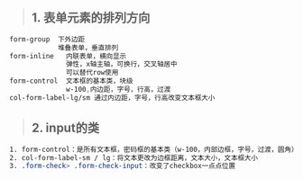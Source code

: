 ><h2>1. 表单元素的排列方向</h2> 
```css
form-group  下外边距
            堆叠表单，垂直排列
form-inline   内联表单，横向显示
              弹性，x轴主轴，可换行，交叉轴居中
              可以替代row使用
form-control  文本框的基本类，块级
              w-100,内边距，字号，行高，过渡
col-form-label-lg/sm 通过内边距，字号，行高改变文本框大小
```
><h2>2. input的类</h2> 
```css
1. form-control：是所有文本框，密码框的基本类（w-100，内部边框，字号，过渡，圆角）。
2. col-form-label-sm / lg：将文本更改为边框距离，文本大小，文本框大小
3. .form-check> .form-check-input：改变了checkbox一点点位置
```